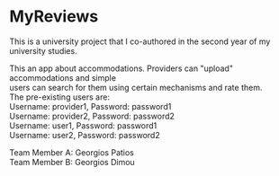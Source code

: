 # MyReviews  
  
This is a university project that I co-authored in the second year of my university studies.  
  
This an app about accommodations. Providers can "upload" accommodations and simple  
users can search for them using certain mechanisms and rate them.  
The pre-existing users are:  
Username: provider1,  Password: password1  
Username: provider2,  Password: password2  
Username: user1,  Password: password1  
Username: user2,  Password: password2  
  
Team Member A: Georgios Patios  
Team Member B: Georgios Dimou  
